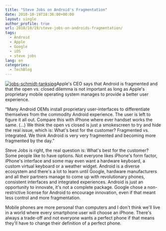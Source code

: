 ```yaml
---
title: "Steve Jobs on Android's Fragmentation"
date: 2010-10-19T18:36:00+00:00
layout: single
author_profile: true
url: 2010/10/19/steve-jobs-on-androids-fragmentation/
tags:
  - Android
  - Apple
  - Google
  - iOS
  - steve jobs
lang: en
categories: 
  - TechBlog
---
```

[![jobs-schmidt-tanksjpg](http://lh4.ggpht.com/_vaUVXcmC3OI/TL3eNttEShI/AAAAAAAACwo/IvGJlBNcKto/jobs-schmidt-tanksjpg_thumb.jpg?imgmax=800 "jobs-schmidt-tanksjpg")](http://lh6.ggpht.com/_vaUVXcmC3OI/TL3eMXHLwgI/AAAAAAAACwk/YSapP9vAzNU/s1600-h/jobs-schmidt-tanksjpg%5B2%5D.jpg)Apple's CEO says that Android is fragmented and that the open vs. closed dilemma is not important as long as Apple's proprietary mobile operating system manages to provide a better user experience.

“Many Android OEMs install proprietary user-interfaces to differentiate themselves from the commodity Android experience. The user is left to figure it all out. Compare this with iPhone where ever handset works the same. (…) We think the open vs closed is just a smokescreen to try and hide the real issue, which is: What's best for the customer? Fragmented vs. integrated. We think Android is very very fragmented and becoming more fragmented by the day.”

Steve Jobs is right, the real question is: What's best for the customer? Some people like to have options. Not everyone likes iPhone's form factor, iPhone's interface and some may even want a hardware keyboard, a custom virtual keyboard or a weather widget. Android is a diverse ecosystem and there's a lot to learn until Google, hardware manufacturers and all their partners manage to come up with revolutionary phones, consistent interfaces and integrated experiences. Android is just an opportunity to innovate, it's not a complete package. Google chose a non-restrictive license for Android to encourage innovation, even if that meant less control and more fragmentation.

Mobile phones are more personal than computers and I don't think we'll live in a world where every smartphone user will choose an iPhone. There's always a trade-off and not everyone wants a perfect phone if that means they'll have to change their definition of a perfect phone.
